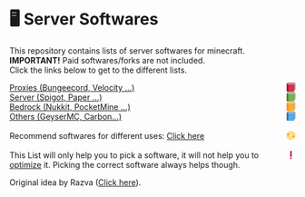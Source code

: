 # 🖥 Server Softwares
This repository contains lists of server softwares for minecraft.
</br>
**IMPORTANT!** Paid softwares/forks are not included.
</br>
Click the links below to get to the different lists.

<img style="float: right;" src="imgs/red_book.png" width="16"> <a href="PROXIES.md">Proxies (Bungeecord, Velocity ...)</a>
</br>
<img style="float: right;" src="imgs/green_book.png" width="16"> <a href="SERVERS.md">Server (Spigot, Paper ...)</a>
</br>
<img style="float: right;" src="imgs/orange_book.png" width="16"> <a href="BEDROCK.md">Bedrock (Nukkit, PocketMine ...)</a>
</br>
<img style="float: right;" src="imgs/blue_book.png" width="16"> <a href="OTHERS.md">Others (GeyserMC, Carbon...)</a>
</br></br>
<img style="float: right;" src="imgs/dvd.png" width="16"> Recommend softwares for different uses: <a href="RECOMMEND.md">Click here</a>
</br></br>
<img style="float: right;" src="imgs/exclamation.png" width="16"> This List will only help you to pick a software, it will not help you to [optimize](https://github.com/YouHaveTrouble/minecraft-optimization) it. Picking the correct software always helps though.

Original idea by Razva (<a href="https://gist.github.com/Razva/e7304fb80a210639107a35838dee2832">Click here</a>).
